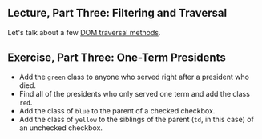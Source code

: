 ## Lecture, Part Three: Filtering and Traversal

Let's talk about a few [DOM traversal methods](http://api.jquery.com/category/traversing/tree-traversal/).


## Exercise, Part Three: One-Term Presidents

* Add the `green` class to anyone who served right after a president who died.
* Find all of the presidents who only served one term and add the class `red`.
* Add the class of `blue` to the parent of a checked checkbox.
* Add the class of `yellow` to the siblings of the parent (`td`, in this case) of an unchecked checkbox.
